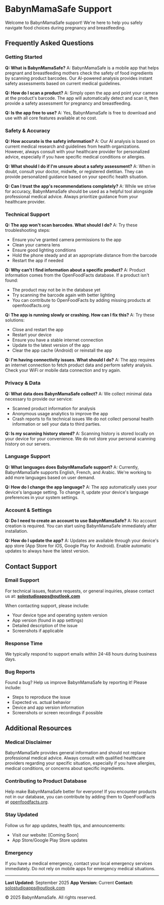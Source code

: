 # BabynMamaSafe Support

Welcome to BabynMamaSafe support! We're here to help you safely navigate food choices during pregnancy and breastfeeding.

## Frequently Asked Questions

### Getting Started

**Q: What is BabynMamaSafe?**
A: BabynMamaSafe is a mobile app that helps pregnant and breastfeeding mothers check the safety of food ingredients by scanning product barcodes. Our AI-powered analysis provides instant safety assessments based on current medical guidelines.

**Q: How do I scan a product?**
A: Simply open the app and point your camera at the product's barcode. The app will automatically detect and scan it, then provide a safety assessment for pregnancy and breastfeeding.

**Q: Is the app free to use?**
A: Yes, BabynMamaSafe is free to download and use with all core features available at no cost.

### Safety & Accuracy

**Q: How accurate is the safety information?**
A: Our AI analysis is based on current medical research and guidelines from health organizations. However, always consult with your healthcare provider for personalized advice, especially if you have specific medical conditions or allergies.

**Q: What should I do if I'm unsure about a safety assessment?**
A: When in doubt, consult your doctor, midwife, or registered dietitian. They can provide personalized guidance based on your specific health situation.

**Q: Can I trust the app's recommendations completely?**
A: While we strive for accuracy, BabynMamaSafe should be used as a helpful tool alongside professional medical advice. Always prioritize guidance from your healthcare provider.

### Technical Support

**Q: The app won't scan barcodes. What should I do?**
A: Try these troubleshooting steps:
- Ensure you've granted camera permissions to the app
- Clean your camera lens
- Ensure good lighting conditions
- Hold the phone steady and at an appropriate distance from the barcode
- Restart the app if needed

**Q: Why can't I find information about a specific product?**
A: Product information comes from the OpenFoodFacts database. If a product isn't found:
- The product may not be in the database yet
- Try scanning the barcode again with better lighting
- You can contribute to OpenFoodFacts by adding missing products at openfoodfacts.org

**Q: The app is running slowly or crashing. How can I fix this?**
A: Try these solutions:
- Close and restart the app
- Restart your device
- Ensure you have a stable internet connection
- Update to the latest version of the app
- Clear the app cache (Android) or reinstall the app

**Q: I'm having connectivity issues. What should I do?**
A: The app requires an internet connection to fetch product data and perform safety analysis. Check your WiFi or mobile data connection and try again.

### Privacy & Data

**Q: What data does BabynMamaSafe collect?**
A: We collect minimal data necessary to provide our service:
- Scanned product information for analysis
- Anonymous usage analytics to improve the app
- Crash reports to fix technical issues
We do not collect personal health information or sell your data to third parties.

**Q: Is my scanning history stored?**
A: Scanning history is stored locally on your device for your convenience. We do not store your personal scanning history on our servers.

### Language Support

**Q: What languages does BabynMamaSafe support?**
A: Currently, BabynMamaSafe supports English, French, and Arabic. We're working to add more languages based on user demand.

**Q: How do I change the app language?**
A: The app automatically uses your device's language setting. To change it, update your device's language preferences in your system settings.

### Account & Settings

**Q: Do I need to create an account to use BabynMamaSafe?**
A: No account creation is required. You can start using BabynMamaSafe immediately after installation.

**Q: How do I update the app?**
A: Updates are available through your device's app store (App Store for iOS, Google Play for Android). Enable automatic updates to always have the latest version.

## Contact Support

### Email Support
For technical issues, feature requests, or general inquiries, please contact us at:
**solostudioapps@outlook.com**

When contacting support, please include:
- Your device type and operating system version
- App version (found in app settings)
- Detailed description of the issue
- Screenshots if applicable

### Response Time
We typically respond to support emails within 24-48 hours during business days.

### Bug Reports
Found a bug? Help us improve BabynMamaSafe by reporting it! Please include:
- Steps to reproduce the issue
- Expected vs. actual behavior
- Device and app version information
- Screenshots or screen recordings if possible

## Additional Resources

### Medical Disclaimer
BabynMamaSafe provides general information and should not replace professional medical advice. Always consult with qualified healthcare providers regarding your specific situation, especially if you have allergies, medical conditions, or concerns about specific ingredients.

### Contributing to Product Database
Help make BabynMamaSafe better for everyone! If you encounter products not in our database, you can contribute by adding them to OpenFoodFacts at [openfoodfacts.org](https://openfoodfacts.org).

### Stay Updated
Follow us for app updates, health tips, and announcements:
- Visit our website: [Coming Soon]
- App Store/Google Play Store updates

### Emergency
If you have a medical emergency, contact your local emergency services immediately. Do not rely on mobile apps for emergency medical situations.

---

**Last Updated:** September 2025
**App Version:** Current
**Contact:** solostudioapps@outlook.com

© 2025 BabynMamaSafe. All rights reserved.

